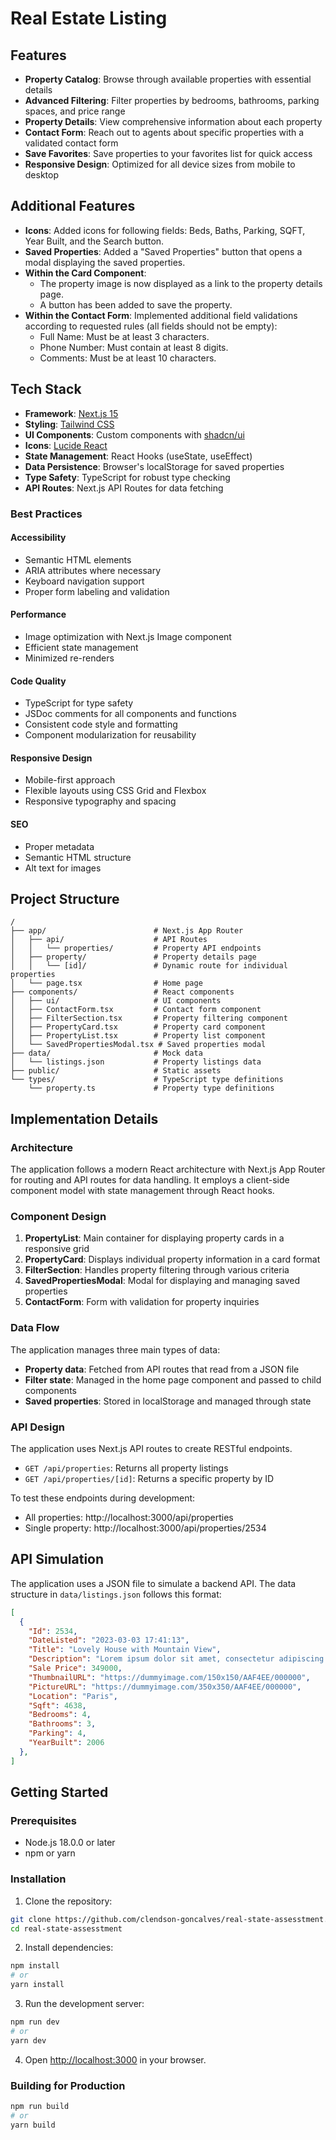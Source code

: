 # Real Estate Listing

## Features

- **Property Catalog**: Browse through available properties with essential details
- **Advanced Filtering**: Filter properties by bedrooms, bathrooms, parking spaces, and price range
- **Property Details**: View comprehensive information about each property
- **Contact Form**: Reach out to agents about specific properties with a validated contact form
- **Save Favorites**: Save properties to your favorites list for quick access
- **Responsive Design**: Optimized for all device sizes from mobile to desktop

## Additional Features

- **Icons**: Added icons for following fields: Beds, Baths, Parking, SQFT, Year Built,
and the Search button.
- **Saved Properties**: Added a "Saved Properties" button that opens a modal displaying
the saved properties.
- **Within the Card Component**: 
    - The property image is now displayed as a link to the property details page.
    - A button has been added to save the property.
- **Within the Contact Form**: Implemented additional field validations according to requested
rules (all fields should not be empty):
    - Full Name: Must be at least 3 characters.
    - Phone Number: Must contain at least 8 digits.
    - Comments: Must be at least 10 characters.

## Tech Stack

- **Framework**: [Next.js 15](https://nextjs.org/)
- **Styling**: [Tailwind CSS](https://tailwindcss.com/)
- **UI Components**: Custom components with [shadcn/ui](https://ui.shadcn.com/)
- **Icons**: [Lucide React](https://lucide.dev/)
- **State Management**: React Hooks (useState, useEffect)
- **Data Persistence**: Browser's localStorage for saved properties
- **Type Safety**: TypeScript for robust type checking
- **API Routes**: Next.js API Routes for data fetching

### Best Practices

#### Accessibility
- Semantic HTML elements 
- ARIA attributes where necessary
- Keyboard navigation support
- Proper form labeling and validation

#### Performance
- Image optimization with Next.js Image component
- Efficient state management
- Minimized re-renders

#### Code Quality
- TypeScript for type safety
- JSDoc comments for all components and functions
- Consistent code style and formatting
- Component modularization for reusability

#### Responsive Design
- Mobile-first approach
- Flexible layouts using CSS Grid and Flexbox
- Responsive typography and spacing

#### SEO
- Proper metadata
- Semantic HTML structure
- Alt text for images

## Project Structure

```
/
├── app/                        # Next.js App Router
│   ├── api/                    # API Routes
│   │   └── properties/         # Property API endpoints
│   ├── property/               # Property details page
│   │   └── [id]/               # Dynamic route for individual properties
│   └── page.tsx                # Home page
├── components/                 # React components
│   ├── ui/                     # UI components
│   ├── ContactForm.tsx         # Contact form component
│   ├── FilterSection.tsx       # Property filtering component
│   ├── PropertyCard.tsx        # Property card component
│   ├── PropertyList.tsx        # Property list component
│   └── SavedPropertiesModal.tsx # Saved properties modal
├── data/                       # Mock data
│   └── listings.json           # Property listings data
├── public/                     # Static assets
└── types/                      # TypeScript type definitions
    └── property.ts             # Property type definitions
```

## Implementation Details

### Architecture

The application follows a modern React architecture with Next.js App Router for routing and API routes for data handling. It employs a client-side component model with state management through React hooks.

### Component Design

1. **PropertyList**: Main container for displaying property cards in a responsive grid
2. **PropertyCard**: Displays individual property information in a card format
3. **FilterSection**: Handles property filtering through various criteria
4. **SavedPropertiesModal**: Modal for displaying and managing saved properties
5. **ContactForm**: Form with validation for property inquiries

### Data Flow

The application manages three main types of data:
- **Property data**: Fetched from API routes that read from a JSON file
- **Filter state**: Managed in the home page component and passed to child components
- **Saved properties**: Stored in localStorage and managed through state

### API Design

The application uses Next.js API routes to create RESTful endpoints.

- `GET /api/properties`: Returns all property listings
- `GET /api/properties/[id]`: Returns a specific property by ID

To test these endpoints during development:
- All properties: http://localhost:3000/api/properties
- Single property: http://localhost:3000/api/properties/2534

## API Simulation

The application uses a JSON file to simulate a backend API. 
The data structure in `data/listings.json` follows this format:

```json
[
  {
    "Id": 2534,
    "DateListed": "2023-03-03 17:41:13",
    "Title": "Lovely House with Mountain View",
    "Description": "Lorem ipsum dolor sit amet, consectetur adipiscing elit. Proin dictum convallis vehicula. Morbi ac gravida mi. Nullam aliquam ut lorem ut fringilla. Class aptent taciti sociosqu ad litora torquent per conubia nostra, per inceptos himenaeos. Curabitur consequat magna risus, at tempus magna semper eget. Sed eget finibus nisl, ut pellentesque mi. Pellentesque vulputate ultricies posuere. Vestibulum sagittis at eros non accumsan. Proin nec sollicitudin ante, tempus dignissim velit. Quisque bibendum pharetra purus, in cursus tortor condimentum et. Etiam vel dictum lacus. Nulla non ligula at tortor cursus sollicitudin blandit ut sem.",
    "Sale Price": 349000,
    "ThumbnailURL": "https://dummyimage.com/150x150/AAF4EE/000000",
    "PictureURL": "https://dummyimage.com/350x350/AAF4EE/000000",
    "Location": "Paris",
    "Sqft": 4638,
    "Bedrooms": 4,
    "Bathrooms": 3,
    "Parking": 4,
    "YearBuilt": 2006
  },
]
```

## Getting Started

### Prerequisites

- Node.js 18.0.0 or later
- npm or yarn

### Installation

1. Clone the repository:
```bash
git clone https://github.com/clendson-goncalves/real-state-assesstment.git
cd real-state-assesstment
```

2. Install dependencies:
```bash
npm install
# or
yarn install
```

3. Run the development server:
```bash
npm run dev
# or
yarn dev
```

4. Open [http://localhost:3000](http://localhost:3000) in your browser.

### Building for Production

```bash
npm run build
# or
yarn build
```
